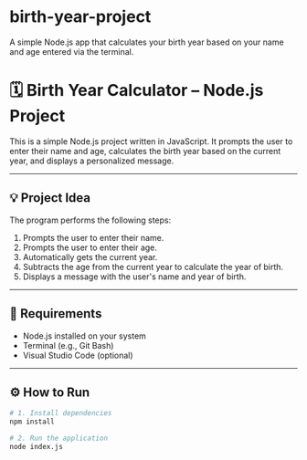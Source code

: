 # birth-year-project
A simple Node.js app that calculates your birth year based on your name and age entered via the terminal.
# 🗓️ Birth Year Calculator – Node.js Project

This is a simple Node.js project written in JavaScript. It prompts the user to enter their name and age, calculates the birth year based on the current year, and displays a personalized message.

---

## 💡 Project Idea

The program performs the following steps:

1. Prompts the user to enter their name.
2. Prompts the user to enter their age.
3. Automatically gets the current year.
4. Subtracts the age from the current year to calculate the year of birth.
5. Displays a message with the user's name and year of birth.

---

## 🧰 Requirements

- Node.js installed on your system
- Terminal (e.g., Git Bash)
- Visual Studio Code (optional)

---

## ⚙️ How to Run

```bash
# 1. Install dependencies
npm install

# 2. Run the application
node index.js
